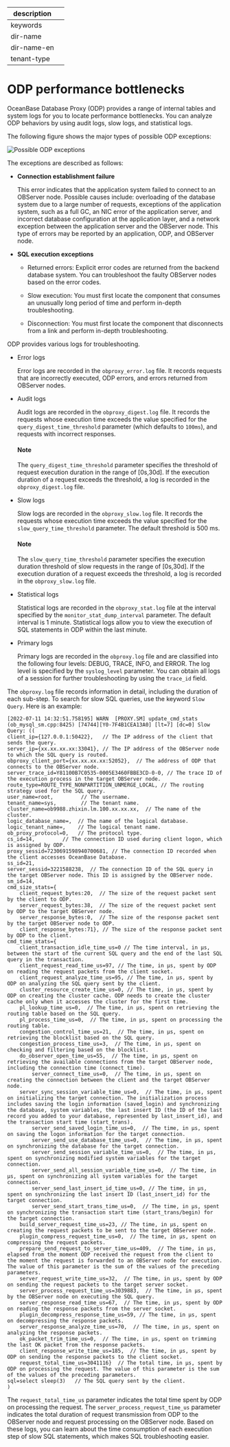 |description||
|---|---|
|keywords||
|dir-name||
|dir-name-en||
|tenant-type||

# ODP performance bottlenecks

OceanBase Database Proxy (ODP) provides a range of internal tables and system logs for you to locate performance bottlenecks. You can analyze ODP behaviors by using audit logs, slow logs, and statistical logs.

The following figure shows the major types of possible ODP exceptions:

![Possible ODP exceptions](https://obbusiness-private.oss-cn-shanghai.aliyuncs.com/doc/img/observer-enterprise/V4.2.1/EN_US/600.manage/900.performance-tuning/possible-ODP-exceptions.png)

The exceptions are described as follows:

* **Connection establishment failure**

   This error indicates that the application system failed to connect to an OBServer node. Possible causes include: overloading of the database system due to a large number of requests, exceptions of the application system, such as a full GC, an NIC error of the application server, and incorrect database configuration at the application layer, and a network exception between the application server and the OBServer node. This type of errors may be reported by an application, ODP, and OBServer node.

* **SQL execution exceptions**

   * Returned errors: Explicit error codes are returned from the backend database system. You can troubleshoot the faulty OBServer nodes based on the error codes.

   * Slow execution: You must first locate the component that consumes an unusually long period of time and perform in-depth troubleshooting.

   * Disconnection: You must first locate the component that disconnects from a link and perform in-depth troubleshooting.

ODP provides various logs for troubleshooting.

* Error logs

   Error logs are recorded in the `obproxy_error.log` file. It records requests that are incorrectly executed, ODP errors, and errors returned from OBServer nodes.

* Audit logs

   Audit logs are recorded in the `obproxy_digest.log` file. It records the requests whose execution time exceeds the value specified for the `query_digest_time_threshold` parameter (which defaults to `100ms`), and requests with incorrect responses.

    <main id="notice" type='explain'>
    <h4>Note</h4>
    <p>The <code>query_digest_time_threshold</code> parameter specifies the threshold of request execution duration in the range of [0s,30d]. If the execution duration of a request exceeds the threshold, a log is recorded in the <code>obproxy_digest.log</code> file. </p>
    </main>

* Slow logs

   Slow logs are recorded in the `obproxy_slow.log` file. It records the requests whose execution time exceeds the value specified for the `slow_query_time_threshold` parameter. The default threshold is 500 ms.

    <main id="notice" type='explain'>
    <h4>Note</h4>
    <p>The <code>slow_query_time_threshold</code> parameter specifies the execution duration threshold of slow requests in the range of [0s,30d]. If the execution duration of a request exceeds the threshold, a log is recorded in the <code>obproxy_slow.log</code> file. </p>
    </main>

* Statistical logs

   Statistical logs are recorded in the `obproxy_stat.log` file at the interval specified by the `monitor_stat_dump_interval` parameter. The default interval is 1 minute. Statistical logs allow you to view the execution of SQL statements in ODP within the last minute.

* Primary logs

   Primary logs are recorded in the `obproxy.log` file and are classified into the following four levels: DEBUG, TRACE, INFO, and ERROR. The log level is specified by the `syslog_level` parameter. You can obtain all logs of a session for further troubleshooting by using the `trace_id` field.

The `obproxy.log` file records information in detail, including the duration of each sub-step. To search for slow SQL queries, use the keyword `Slow Query`. Here is an example:

```
[2022-07-11 14:32:51.758195] WARN  [PROXY.SM] update_cmd_stats (ob_mysql_sm.cpp:8425) [74744][Y0-7F4B1CEA13A0] [lt=7] [dc=0] Slow Query: ((
client_ip={127.0.0.1:50422},   // The IP address of the client that sends the query.
server_ip={xx.xx.xx.xx:33041}, // The IP address of the OBServer node to which the SQL query is routed.
obproxy_client_port={xx.xx.xx.xx:52052},  // The address of ODP that connects to the OBServer node.
server_trace_id=Y81100B7C0535-0005E3460FBBE3CD-0-0, // The trace ID of the execution process in the target OBServer node.
route_type=ROUTE_TYPE_NONPARTITION_UNMERGE_LOCAL, // The routing strategy used for the SQL query.
user_name=root,         // The username.
tenant_name=sys,        // The tenant name.
cluster_name=ob9988.zhixin.lm.100.xx.xx.xx,  // The name of the cluster.
logic_database_name=,  // The name of the logical database.
logic_tenant_name=,    // The logical tenant name.
ob_proxy_protocol=0,   // The protocol type.
cs_id=14,         // The connection ID used during client logon, which is assigned by ODP.
proxy_sessid=7230691598940700681, // The connection ID recorded when the client accesses OceanBase Database.
ss_id=21,
server_sessid=3221588238,  // The connection ID of the SQL query in the target OBServer node. This ID is assigned by the OBServer node.
sm_id=14,
cmd_size_stats={
    client_request_bytes:20,  // The size of the request packet sent by the client to ODP.
    server_request_bytes:38,  // The size of the request packet sent by ODP to the target OBServer node.
    server_response_bytes:0,  // The size of the response packet sent by the target OBServer node to ODP.
    client_response_bytes:71}, // The size of the response packet sent by ODP to the client.
cmd_time_stats={
    client_transaction_idle_time_us=0 // The time interval, in μs, between the start of the current SQL query and the end of the last SQL query in the transaction.
    client_request_read_time_us=97, // The time, in μs, spent by ODP on reading the request packets from the client socket.
    client_request_analyze_time_us=95, // The time, in μs, spent by ODP on analyzing the SQL query sent by the client.
    cluster_resource_create_time_us=0, // The time, in μs, spent by ODP on creating the cluster cache. ODP needs to create the cluster cache only when it accesses the cluster for the first time.
    pl_lookup_time_us=0,  // The time, in μs, spent on retrieving the routing table based on the SQL query.
    pl_process_time_us=0,  // The time, in μs, spent on processing the routing table.
    congestion_control_time_us=21,  // The time, in μs, spent on retrieving the blocklist based on the SQL query.
    congestion_process_time_us=3,  // The time, in μs, spent on checking and filtering based on the blocklist.
    do_observer_open_time_us=55,  // The time, in μs, spent on retrieving the available connections from the target OBServer node, including the connection time (connect_time).
        server_connect_time_us=0,  // The time, in μs, spent on creating the connection between the client and the target OBServer node.
    server_sync_session_variable_time_us=0,  // The time, in μs, spent on initializing the target connection. The initialization process includes saving the login information (saved_login) and synchronizing the database, system variables, the last insert ID (the ID of the last record you added to your database, represented by last_insert_id), and the transaction start time (start_trans).
        server_send_saved_login_time_us=0,  // The time, in μs, spent on saving the logon information for the target connection.
        server_send_use_database_time_us=0,  // The time, in μs, spent on synchronizing the database for the target connection.
        server_send_session_variable_time_us=0,  // The time, in μs, spent on synchronizing modified system variables for the target connection.
        server_send_all_session_variable_time_us=0,  // The time, in μs, spent on synchronizing all system variables for the target connection.
        server_send_last_insert_id_time_us=0, // The time, in μs, spent on synchronizing the last insert ID (last_insert_id) for the target connection.
        server_send_start_trans_time_us=0,  // The time, in μs, spent on synchronizing the transaction start time (start_trans/begin) for the target connection.
    build_server_request_time_us=23, // The time, in μs, spent on creating the request packets to be sent to the target OBServer node.
    plugin_compress_request_time_us=0,  // The time, in μs, spent on compressing the request packets.
    prepare_send_request_to_server_time_us=409,  // The time, in μs, elapsed from the moment ODP received the request from the client to the moment the request is forwarded to an OBServer node for execution. The value of this parameter is the sum of the values of the preceding parameters.
    server_request_write_time_us=32,  // The time, in μs, spent by ODP on sending the request packets to the target server socket.
    server_process_request_time_us=3039883,  // The time, in μs, spent by the OBServer node on executing the SQL query.
    server_response_read_time_us=67,  // The time, in μs, spent by ODP on reading the response packets from the server socket.
    plugin_decompress_response_time_us=59, // The time, in μs, spent on decompressing the response packets.
    server_response_analyze_time_us=70,  // The time, in μs, spent on analyzing the response packets.
    ok_packet_trim_time_us=0,  // The time, in μs, spent on trimming the last OK packet from the response packets.
    client_response_write_time_us=185,  // The time, in μs, spent by ODP on sending the response packets to the client socket.
    request_total_time_us=3041116}  // The total time, in μs, spent by ODP on processing the request. The value of this parameter is the sum of the values of the preceding parameters.
sql=select sleep(3)   // The SQL query sent by the client.
)
```

The `request_total_time_us` parameter indicates the total time spent by ODP on processing the request. The `server_process_request_time_us` parameter indicates the total duration of request transmission from ODP to the OBServer node and request processing on the OBServer node. Based on these logs, you can learn about the time consumption of each execution step of slow SQL statements, which makes SQL troubleshooting easier.

